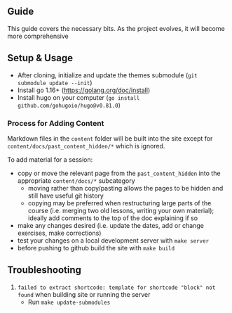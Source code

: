 ## Guide

This guide covers the necessary bits. As the project evolves, it will become more comprehensive

## Setup & Usage

- After cloning, initialize and update the themes submodule (`git submodule update --init`)
- Install go 1.16+ (https://golang.org/doc/install)
- Install hugo on your computer (`go install github.com/gohugoio/hugo@v0.81.0`)

### Process for Adding Content

Markdown files in the `content` folder will be built into the site except for `content/docs/past_content_hidden/*` which is ignored.

To add material for a session:

- copy or move the relevant page from the `past_content_hidden` into the appropriate `content/docs/*` subcategory
  - moving rather than copy/pasting allows the pages to be hidden and still have useful git history
  - copying may be preferred when restructuring large parts of the course (i.e. merging two old lessons, writing your own material); ideally add comments to the top of the doc explaining if so
- make any changes desired (i.e. update the dates, add or change exercises, make corrections)
- test your changes on a local development server with `make server`
- before pushing to github build the site with `make build`

## Troubleshooting

1. `failed to extract shortcode: template for shortcode "block" not found` when building site or running the server
   - Run `make update-submodules`
